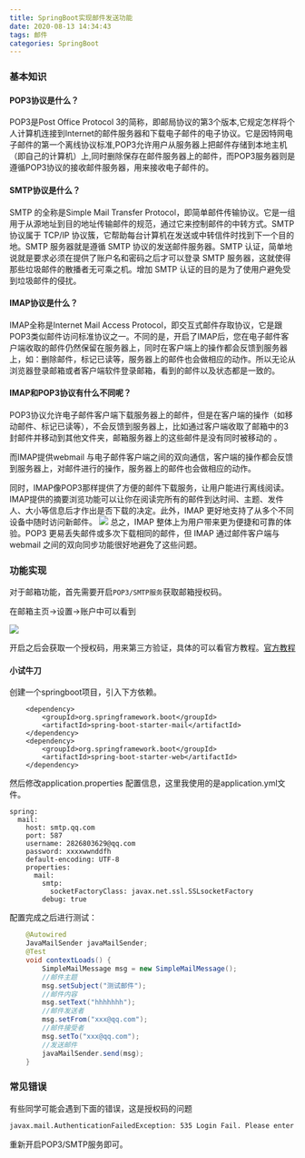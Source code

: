 ```yaml
---
title: SpringBoot实现邮件发送功能
date: 2020-08-13 14:34:43
tags: 邮件
categories: SpringBoot
---
```

### 基本知识
#### POP3协议是什么？

POP3是Post Office Protocol 3的简称，即邮局协议的第3个版本,它规定怎样将个人计算机连接到Internet的邮件服务器和下载电子邮件的电子协议。它是因特网电子邮件的第一个离线协议标准,POP3允许用户从服务器上把邮件存储到本地主机（即自己的计算机）上,同时删除保存在邮件服务器上的邮件，而POP3服务器则是遵循POP3协议的接收邮件服务器，用来接收电子邮件的。

<!--more-->
#### SMTP协议是什么？

SMTP 的全称是Simple Mail Transfer Protocol，即简单邮件传输协议。它是一组用于从源地址到目的地址传输邮件的规范，通过它来控制邮件的中转方式。SMTP 协议属于 TCP/IP 协议簇，它帮助每台计算机在发送或中转信件时找到下一个目的地。SMTP 服务器就是遵循 SMTP 协议的发送邮件服务器。SMTP 认证，简单地说就是要求必须在提供了账户名和密码之后才可以登录 SMTP 服务器，这就使得那些垃圾邮件的散播者无可乘之机。增加 SMTP 认证的目的是为了使用户避免受到垃圾邮件的侵扰。

#### IMAP协议是什么？

IMAP全称是Internet Mail Access Protocol，即交互式邮件存取协议，它是跟POP3类似邮件访问标准协议之一。不同的是，开启了IMAP后，您在电子邮件客户端收取的邮件仍然保留在服务器上，同时在客户端上的操作都会反馈到服务器上，如：删除邮件，标记已读等，服务器上的邮件也会做相应的动作。所以无论从浏览器登录邮箱或者客户端软件登录邮箱，看到的邮件以及状态都是一致的。

#### IMAP和POP3协议有什么不同呢？
POP3协议允许电子邮件客户端下载服务器上的邮件，但是在客户端的操作（如移动邮件、标记已读等），不会反馈到服务器上，比如通过客户端收取了邮箱中的3封邮件并移动到其他文件夹，邮箱服务器上的这些邮件是没有同时被移动的 。

而IMAP提供webmail 与电子邮件客户端之间的双向通信，客户端的操作都会反馈到服务器上，对邮件进行的操作，服务器上的邮件也会做相应的动作。

同时，IMAP像POP3那样提供了方便的邮件下载服务，让用户能进行离线阅读。IMAP提供的摘要浏览功能可以让你在阅读完所有的邮件到达时间、主题、发件人、大小等信息后才作出是否下载的决定。此外，IMAP 更好地支持了从多个不同设备中随时访问新邮件。
![](/images/2020081401.png)
总之，IMAP 整体上为用户带来更为便捷和可靠的体验。POP3 更易丢失邮件或多次下载相同的邮件，但 IMAP 通过邮件客户端与webmail 之间的双向同步功能很好地避免了这些问题。



### 功能实现

对于邮箱功能，首先需要开启`POP3/SMTP服务`获取邮箱授权码。

在邮箱主页->设置->账户中可以看到

![](/images/2020081402.png)

开启之后会获取一个授权码，用来第三方验证，具体的可以看官方教程。[官方教程](https://service.mail.qq.com/cgi-bin/help?subtype=1&&no=1001256&&id=28 )



#### 小试牛刀

创建一个springboot项目，引入下方依赖。

```
	<dependency>
	    <groupId>org.springframework.boot</groupId>
	    <artifactId>spring-boot-starter-mail</artifactId>
	</dependency>
	<dependency>
	    <groupId>org.springframework.boot</groupId>
	    <artifactId>spring-boot-starter-web</artifactId>
	</dependency>
```

 然后修改application.properties 配置信息，这里我使用的是application.yml文件。
```
spring:
  mail:
    host: smtp.qq.com
    port: 587
    username: 2826803629@qq.com
    password: xxxxwwnddfh
    default-encoding: UTF-8
    properties:
      mail:
        smtp:
          socketFactoryClass: javax.net.ssl.SSLsocketFactory
        debug: true
```

配置完成之后进行测试：

```java
	@Autowired
    JavaMailSender javaMailSender;
    @Test
    void contextLoads() {
        SimpleMailMessage msg = new SimpleMailMessage();
        //邮件主题
        msg.setSubject("测试邮件");
        //邮件内容
        msg.setText("hhhhhhh");
        //邮件发送者
        msg.setFrom("xxx@qq.com");
        //邮件接受者
        msg.setTo("xxx@qq.com");
        //发送邮件
        javaMailSender.send(msg);
    }
```





### 常见错误

有些同学可能会遇到下面的错误，这是授权码的问题

```bash
javax.mail.AuthenticationFailedException: 535 Login Fail. Please enter your authorization code to login. More information in http://service.mail.qq.com/cgi-bin/help?subtype=1&&id=28&&no=1001256
```

重新开启POP3/SMTP服务即可。